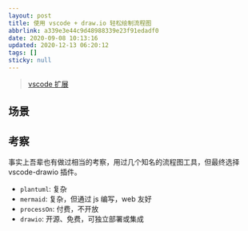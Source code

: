 ```yaml
---
layout: post
title: 使用 vscode + draw.io 轻松绘制流程图
abbrlink: a339e3e44c9d48988339e23f91edadf0
date: 2020-09-08 10:13:16
updated: 2020-12-13 06:20:12
tags: []
sticky: null
---
```


> [vscode 扩展](https://marketplace.visualstudio.com/items?itemName=hediet.vscode-drawio-insiders-build)

## 场景

## 考察

事实上吾辈也有做过相当的考察，用过几个知名的流程图工具，但最终选择 vscode-drawio 插件。

- `plantuml`: 复杂
- `mermaid`: 复杂，但通过 js 编写，web 友好
- `processOn`: 付费，不开放
- `drawio`: 开源、免费，可独立部署或集成
